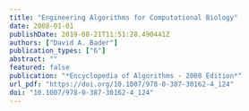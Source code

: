 ```yaml
---
title: "Engineering Algorithms for Computational Biology"
date: 2008-01-01
publishDate: 2019-08-21T11:51:28.490441Z
authors: ["David A. Bader"]
publication_types: ["6"]
abstract: ""
featured: false
publication: "*Encyclopedia of Algorithms - 2008 Edition*"
url_pdf: "https://doi.org/10.1007/978-0-387-30162-4_124"
doi: "10.1007/978-0-387-30162-4_124"
---
```


